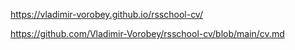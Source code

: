 https://vladimir-vorobey.github.io/rsschool-cv/

https://github.com/Vladimir-Vorobey/rsschool-cv/blob/main/cv.md
